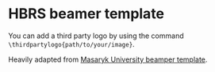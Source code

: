 # HBRS beamer template


You can add a third party logo by using the command `\thirdpartylogo{path/to/your/image}`.

Heavily adapted from [Masaryk University beamper template](https://www.overleaf.com/latex/templates/fibeamer-for-the-faculty-of-arts-at-the-masaryk-university-in-brno/rbtxqwnjyndf).
